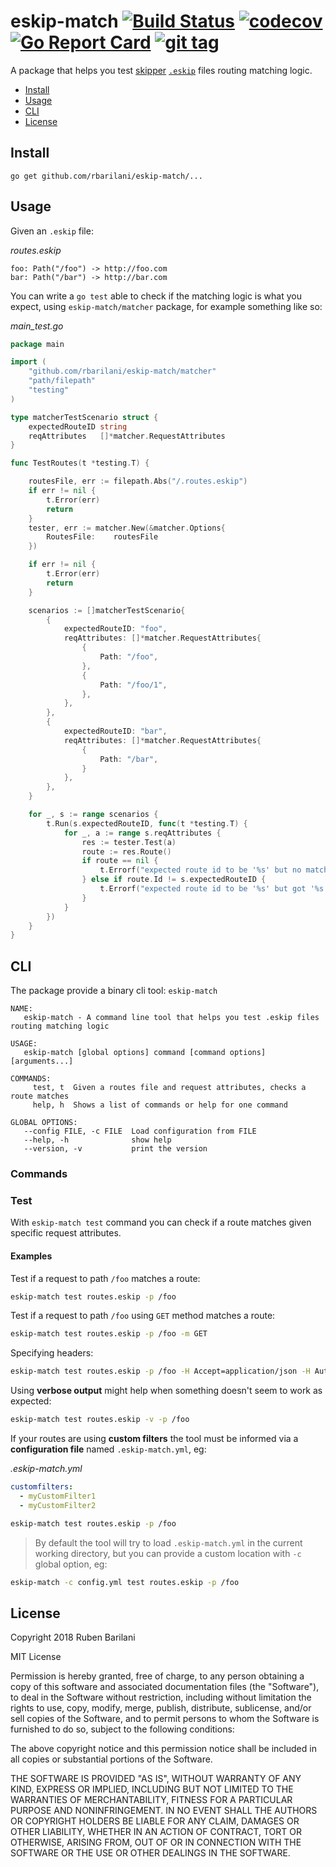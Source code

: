 # eskip-match [![Build Status](https://travis-ci.org/rbarilani/eskip-match.svg?branch=master)](https://travis-ci.org/rbarilani/eskip-match) [![codecov](https://codecov.io/gh/rbarilani/eskip-match/branch/master/graph/badge.svg)](https://codecov.io/gh/rbarilani/eskip-match) [![Go Report Card](https://goreportcard.com/badge/github.com/rbarilani/eskip-match)](https://goreportcard.com/report/github.com/rbarilani/eskip-match) [![git tag](https://img.shields.io/github/tag/rbarilani/eskip-match.svg)](https://img.shields.io/github/tag/rbarilani/eskip-match.svg)

A package that helps you test [skipper](https://github.com/zalando/skipper) [`.eskip`](https://zalando.github.io/skipper/dataclients/eskip-file/) files routing matching logic.



* [Install](#install)
* [Usage](#usage)
* [CLI](#cli)
* [License](#license)

## Install

```
go get github.com/rbarilani/eskip-match/...
```

## Usage

Given an `.eskip` file:

*routes.eskip*
```
foo: Path("/foo") -> http://foo.com
bar: Path("/bar") -> http://bar.com
```

You can write a `go test` able to check if the matching logic is what you expect, using `eskip-match/matcher` package, for example something like so:

*main_test.go*
```go
package main

import (
	"github.com/rbarilani/eskip-match/matcher"
	"path/filepath"
	"testing"
)

type matcherTestScenario struct {
	expectedRouteID string
	reqAttributes   []*matcher.RequestAttributes
}

func TestRoutes(t *testing.T) {

	routesFile, err := filepath.Abs("/.routes.eskip")
	if err != nil {
		t.Error(err)
		return
	}
	tester, err := matcher.New(&matcher.Options{
		RoutesFile:    routesFile
	})

	if err != nil {
		t.Error(err)
		return
	}

	scenarios := []matcherTestScenario{
		{
			expectedRouteID: "foo",
			reqAttributes: []*matcher.RequestAttributes{
				{
					Path: "/foo",
				},
				{
					Path: "/foo/1",
				},
			},
		},
		{
			expectedRouteID: "bar",
			reqAttributes: []*matcher.RequestAttributes{
				{
					Path: "/bar",
				}
			},
		},
	}

	for _, s := range scenarios {
		t.Run(s.expectedRouteID, func(t *testing.T) {
			for _, a := range s.reqAttributes {
				res := tester.Test(a)
				route := res.Route()
				if route == nil {
					t.Errorf("expected route id to be '%s' but no match\n request: %s", s.expectedRouteID, a.Path)
				} else if route.Id != s.expectedRouteID {
					t.Errorf("expected route id to be '%s' but got '%s'\n request: %s", s.expectedRouteID, route.Id, a.Path)
				}
			}
		})
	}
}

```

## CLI

The package provide a binary cli tool: `eskip-match`

```
NAME:
   eskip-match - A command line tool that helps you test .eskip files routing matching logic

USAGE:
   eskip-match [global options] command [command options] [arguments...]

COMMANDS:
     test, t  Given a routes file and request attributes, checks a route matches
     help, h  Shows a list of commands or help for one command

GLOBAL OPTIONS:
   --config FILE, -c FILE  Load configuration from FILE
   --help, -h              show help
   --version, -v           print the version

```

### Commands

### Test

With `eskip-match test` command you can check if a route matches given specific request attributes.

#### Examples

Test if a request to path `/foo` matches a route:

```bash
eskip-match test routes.eskip -p /foo
```

Test if a request to path `/foo` using `GET` method matches a route:

```bash
eskip-match test routes.eskip -p /foo -m GET
```

Specifying headers:

```bash
eskip-match test routes.eskip -p /foo -H Accept=application/json -H Authorization="Bearer XXX"
```

Using **verbose output** might help when something doesn't seem to work as expected:

```bash
eskip-match test routes.eskip -v -p /foo
```

If your routes are using **custom filters** the tool must be informed via a **configuration file** named `.eskip-match.yml`, eg:

*.eskip-match.yml*
```yaml
customfilters:
  - myCustomFilter1
  - myCustomFilter2
```

```bash
eskip-match test routes.eskip -p /foo
```

> By default the tool will try to load `.eskip-match.yml` in the current working directory, but you can provide a custom location with `-c` global option, eg:
```bash
eskip-match -c config.yml test routes.eskip -p /foo
```



## License

Copyright 2018 Ruben Barilani

MIT License

Permission is hereby granted, free of charge, to any person obtaining a copy of this software and associated documentation files (the "Software"), to deal in the Software without restriction, including without limitation the rights to use, copy, modify, merge, publish, distribute, sublicense, and/or sell copies of the Software, and to permit persons to whom the Software is furnished to do so, subject to the following conditions:

The above copyright notice and this permission notice shall be included in all copies or substantial portions of the Software.

THE SOFTWARE IS PROVIDED "AS IS", WITHOUT WARRANTY OF ANY KIND, EXPRESS OR IMPLIED, INCLUDING BUT NOT LIMITED TO THE WARRANTIES OF MERCHANTABILITY, FITNESS FOR A PARTICULAR PURPOSE AND NONINFRINGEMENT. IN NO EVENT SHALL THE AUTHORS OR COPYRIGHT HOLDERS BE LIABLE FOR ANY CLAIM, DAMAGES OR OTHER LIABILITY, WHETHER IN AN ACTION OF CONTRACT, TORT OR OTHERWISE, ARISING FROM, OUT OF OR IN CONNECTION WITH THE SOFTWARE OR THE USE OR OTHER DEALINGS IN THE SOFTWARE.
